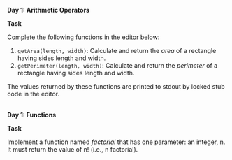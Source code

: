 **Day 1: Arithmetic Operators** <br>

**Task** <br>

Complete the following functions in the editor below:

1. `getArea(length, width)`: Calculate and return the *area* of a rectangle having sides length and width. 
2. `getPerimeter(length, width)`: Calculate and return the *perimeter* of a rectangle having sides length and width.

The values returned by these functions are printed to stdout by locked stub code in the editor.

<br>**Day 1: Functions** <br>

**Task** <br>

Implement a function named *factorial* that has one parameter: an integer, n. It must return the value of n! (i.e., n factorial).

